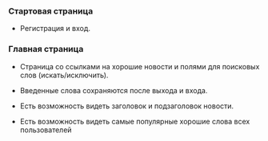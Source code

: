 ### Стартовая страница

* Регистрация и вход.

### Главная страница

* Страница со ссылками на хорошие новости и полями для поисковых слов (искать/исключить).

* Введенные слова сохраняются после выхода и входа.

* Есть возможность видеть заголовок и подзаголовок новости.

* Есть возможность видеть самые популярные хорошие слова всех пользователей
